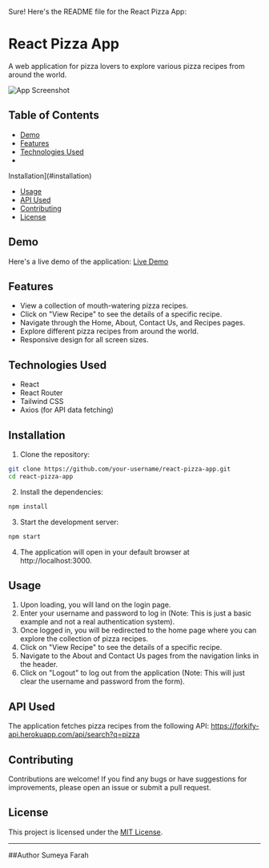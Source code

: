 Sure! Here's the README file for the React Pizza App:

# React Pizza App

A web application for pizza lovers to explore various pizza recipes from around the world.

![App Screenshot](/path/to/screenshot.png)

## Table of Contents

- [Demo](#demo)
- [Features](#features)
- [Technologies Used](#technologies-used)
- 
Installation](#installation)
- [Usage](#usage)
- [API Used](#api-used)
- [Contributing](#contributing)
- [License](#license)

## Demo

Here's a live demo of the application: [Live Demo](https://your-live-demo-url.com)

## Features

- View a collection of mouth-watering pizza recipes.
- Click on "View Recipe" to see the details of a specific recipe.
- Navigate through the Home, About, Contact Us, and Recipes pages.
- Explore different pizza recipes from around the world.
- Responsive design for all screen sizes.

## Technologies Used

- React
- React Router
- Tailwind CSS
- Axios (for API data fetching)

## Installation

1. Clone the repository:

```bash
git clone https://github.com/your-username/react-pizza-app.git
cd react-pizza-app
```

2. Install the dependencies:

```bash
npm install
```

3. Start the development server:

```bash
npm start
```

4. The application will open in your default browser at http://localhost:3000.

## Usage

1. Upon loading, you will land on the login page.
2. Enter your username and password to log in (Note: This is just a basic example and not a real authentication system).
3. Once logged in, you will be redirected to the home page where you can explore the collection of pizza recipes.
4. Click on "View Recipe" to see the details of a specific recipe.
5. Navigate to the About and Contact Us pages from the navigation links in the header.
6. Click on "Logout" to log out from the application (Note: This will just clear the username and password from the form).

## API Used

The application fetches pizza recipes from the following API:
https://forkify-api.herokuapp.com/api/search?q=pizza

## Contributing

Contributions are welcome! If you find any bugs or have suggestions for improvements, please open an issue or submit a pull request.

## License

This project is licensed under the [MIT License](LICENSE).

---

##Author
Sumeya Farah
